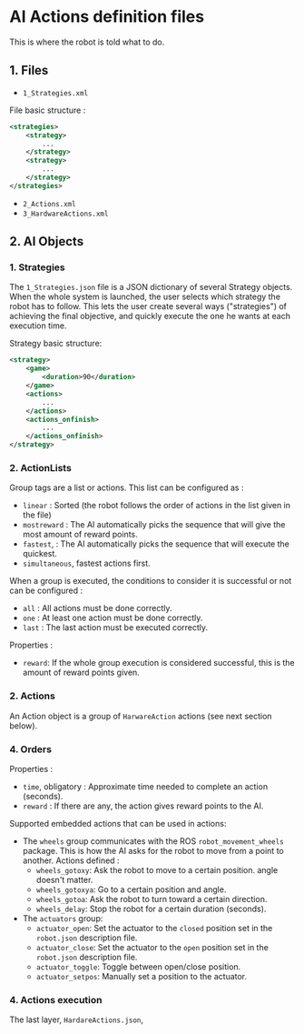 # AI Actions definition files
This is where the robot is told what to do.

## 1. Files
- `1_Strategies.xml` 

File basic structure :

```xml
<strategies>
	<strategy>
		...
	</strategy>
	<strategy>
		...
	</strategy>
</strategies>
```

- `2_Actions.xml`
- `3_HardwareActions.xml`





## 2. AI Objects

### 1. Strategies
The `1_Strategies.json` file is a JSON dictionary of several Strategy objects. When the whole system is launched, the user selects which strategy the robot has to follow.
This lets the user create several ways ("strategies") of achieving the final objective, and quickly execute the one he wants at each execution time.

Strategy basic structure:

```xml
<strategy>
	<game>
		<duration>90</duration>
	</game>
	<actions>
		...
	</actions>
	<actions_onfinish>
		...
	</actions_onfinish>
</strategy>
```



### 2. ActionLists
Group tags are a list or actions. This list can be configured as :
- `linear` : Sorted (the robot follows the order of actions in the list given in the file)
- `mostreward` : The AI automatically picks the sequence that will give the most amount of reward points.
- `fastest`, : The AI automatically picks the sequence that will execute the quickest.
- `simultaneous`, fastest actions first.

When a group is executed, the conditions to consider it is successful or not can be configured :
- `all` : All actions must be done correctly.
- `one` : At least one action must be done correctly.
- `last` : The last action must be executed correctly.
	
Properties :
- `reward`: If the whole group execution is considered successful, this is the amount of reward points given.

### 2. Actions
An Action object is a group of `HarwareAction` actions (see next section below).


### 4. Orders
Properties :
- `time`, obligatory : Approximate time needed to complete an action (seconds).
- `reward` : If there are any, the action gives reward points to the AI.
	
Supported embedded actions that can be used in actions:
- The `wheels` group communicates with the ROS `robot_movement_wheels` package. This is how the AI asks for the robot to move from a point to another. Actions defined :
	- `wheels_gotoxy`: Ask the robot to move to a certain position. angle doesn't matter.
	- `wheels_gotoxya`: Go to a certain position and angle.
	- `wheels_gotoa`: Ask the robot to turn toward a certain direction.
	- `wheels_delay`: Stop the robot for a certain duration (seconds).	
- The `actuators` group:
	- `actuator_open`: Set the actuator to the `closed` position set in the `robot.json` description file.
	- `actuator_close`: Set the actuator to the `open` position set in the `robot.json` description file.
	- `actuator_toggle`: Toggle between open/close position. 
	- `actuator_setpos`: Manually set a position to the actuator.


### 4. Actions execution
The last layer, `HardareActions.json`, 
